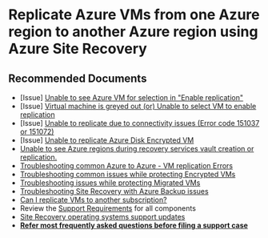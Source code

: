 <properties
	pageTitle="A2A enable replication"
	description="A2A enable replication"
	service="microsoft.recoveryservices"
	resource="vaults"
	authors="v-bllydi"
	ms.author="asgang"
	displayOrder=""
	selfHelpType="generic"
	supportTopicIds="32574718"
	resourceTags=""
	productPesIds="16370"
	cloudEnvironments="public"
	articleId="d92c23fa-f2ad-4403-8bd4-52c3e2bde29d"
/>
# Replicate Azure VMs from one Azure region to another Azure region using Azure Site Recovery

## **Recommended Documents**

- [Issue] [Unable to see Azure VM for selection in "Enable replication"](https://docs.microsoft.com/azure/site-recovery/azure-to-azure-troubleshoot-errors#unable-to-see-the-azure-vm-for-selection-in-enable-replication)</br>
- [Issue] [Virtual machine is greyed out (or) Unable to select VM to enable replication](https://docs.microsoft.com/azure/site-recovery/azure-to-azure-troubleshoot-errors#unable-to-select-virtual-machine-for-protection)</br>
- [Issue] [Unable to replicate due to connectivity issues (Error code 151037 or 151072)](https://docs.microsoft.com/azure/site-recovery/azure-to-azure-troubleshoot-errors#outbound-connectivity-for-site-recovery-urls-or-ip-ranges-error-code-151037-or-151072)</br>
- [Issue] [Unable to replicate Azure Disk Encrypted VM](https://docs.microsoft.com/en-us/azure/site-recovery/azure-to-azure-how-to-enable-replication-ade-vms#trusted-root-certificates-error-code-151066)</br>
- [Unable to see  Azure regions during recovery services vault creation or replication.](https://docs.microsoft.com/azure/site-recovery/azure-to-azure-support-matrix#region-support)</br>
- [Troubleshooting common Azure to Azure - VM replication Errors](https://docs.microsoft.com/azure/site-recovery/site-recovery-azure-to-azure-troubleshoot-errors)</br>
- [Troubleshooting common issues while protecting Encrypted VMs](https://docs.microsoft.com/azure/site-recovery/azure-to-azure-how-to-enable-replication-ade-vms#update-target-vm-encryption-settings)</br>
- [Troubleshooting issues while protecting Migrated VMs](https://docs.microsoft.com/azure/site-recovery/azure-to-azure-replicate-after-migration)
- [Troubleshooting Site Recovery with Azure Backup issues](https://docs.microsoft.com/en-us/azure/site-recovery/site-recovery-backup-interoperability)
- [Can I replicate VMs to another subscription?](https://docs.microsoft.com/azure/site-recovery/azure-to-azure-common-questions#can-i-replicate-vms-to-another-subscription)
- Review the [Support Requirements](https://docs.microsoft.com/azure/site-recovery/site-recovery-support-matrix-azure-to-azure) for all components</br>
- [Site Recovery operating systems support updates](https://docs.microsoft.com/azure/site-recovery/azure-to-azure-support-matrix#replicated-machine-operating-systems)</br>
- [**Refer most frequently asked questions before filing a support case**](https://docs.microsoft.com/azure/site-recovery/azure-to-azure-common-questions)